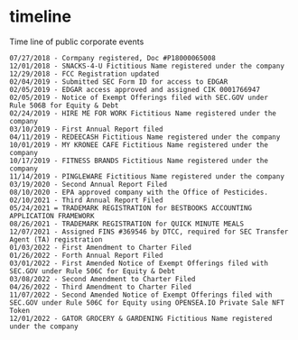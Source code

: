 # timeline
Time line of public corporate events

    07/27/2018 - Cormpany registered, Doc #P18000065008
    12/01/2018 - SNACKS-4-U Fictitious Name registered under the company
    12/29/2018 - FCC Registration updated
    02/04/2019 - Submitted SEC Form ID for access to EDGAR
    02/05/2019 - EDGAR access approved and assigned CIK 0001766947
    02/05/2019 - Notice of Exempt Offerings filed with SEC.GOV under    Rule 506B for Equity & Debt
    02/24/2019 - HIRE ME FOR WORK Fictitious Name registered under the company
    03/10/2019 - First Annual Report filed
    04/11/2019 - REDEECASH Fictitious Name registered under the company
    10/01/2019 - MY KRONEE CAFE Fictitious Name registered under the company
    10/17/2019 - FITNESS BRANDS Fictitious Name registered under the company
    11/14/2019 - PINGLEWARE Fictitious Name registered under the company
    03/19/2020 - Second Annual Report Filed
    08/10/2020 - EPA approved company with the Office of Pesticides.
    02/10/2021 - Third Annual Report Filed
    05/24/2021 = TRADEMARK REGISTRATION for BESTBOOKS ACCOUNTING APPLICATION FRAMEWORK
    08/26/2021 - TRADEMARK REGISTRATION for QUICK MINUTE MEALS
    12/07/2021 - Assigned FINS #369546 by DTCC, required for SEC Transfer Agent (TA) registration
    01/03/2022 - First Amendment to Charter Filed
    01/26/2022 - Forth Annual Report Filed
    03/01/2022 - First Amended Notice of Exempt Offerings filed with SEC.GOV under Rule 506C for Equity & Debt
    03/08/2022 - Second Amendment to Charter Filed
    04/26/2022 - Third Amendment to Charter Filed
    11/07/2022 - Second Amended Notice of Exempt Offerings filed with SEC.GOV under Rule 506C for Equity using OPENSEA.IO Private Sale NFT Token
    12/01/2022 - GATOR GROCERY & GARDENING Fictitious Name registered under the company
 
  